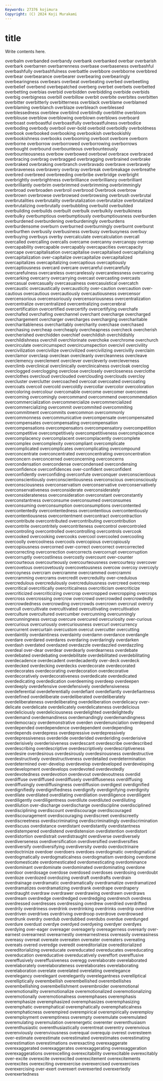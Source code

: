 ```yaml
---
Keywords: 27376 kojimura
Copyright: (C) 2024 Koji Murakami
---
```


# title

Write contents here.



 overbalm overbanded overbandy overbank overbanked overbar overbarish overbark overbarren
overbarrenness overbase overbaseness overbashful overbashfully overbashfulness overbattle overbbore overbborne overbbred
overbear overbearance overbearer overbearing overbearingly overbearingness overbears overbeat overbeating overbed
overbeetling overbelief overbend overbepatched overberg overbet overbets overbetted overbetting overbias
overbid overbidden overbidding overbide overbids overbig overbigness overbill overbillow overbit
overbite overbites overbitten overbitter overbitterly overbitterness overblack overblame overblamed overblaming
overblanch overblaze overbleach overblessed overblessedness overblew overblind overblindly overblithe overbloom
overblouse overblow overblowing overblown overblows overboard overboast overboastful overboastfully overboastfulness
overbodice overboding overbody overboil over-bold overbold overboldly overboldness overbook overbooked
overbooking overbookish overbookishly overbookishness overbooks overbooming overboot overbore overborn overborne
overborrow overborrowed overborrowing overborrows overbought overbound overbounteous overbounteously overbounteousness overbow
overbowed overbowl overbrace overbraced overbracing overbrag overbragged overbragging overbrained overbrake
overbraked overbraking overbranch overbravado overbrave overbravely overbraveness overbravery overbray overbreak
overbreakage overbreathe overbred overbreed overbreeding overbribe overbridge overbright overbrightly overbrightness
overbrilliance overbrilliancy overbrilliant overbrilliantly overbrim overbrimmed overbrimming overbrimmingly overbroad overbroaden
overbroil overbrood Overbrook overbrow overbrown overbrowse overbrowsed overbrowsing overbrush overbrutal
overbrutalities overbrutality overbrutalization overbrutalize overbrutalized overbrutalizing overbrutally overbubbling overbuild overbuilded
overbuilding overbuilds overbuilt overbulk overbulkily overbulkiness overbulky overbumptious overbumptiously overbumptiousness
overburden overburdened overburdening overburdeningly overburdens overburdensome overburn overburned overburningly overburnt
overburst overburthen overbusily overbusiness overbusy overbusyness overbuy overbuying overbuys overby
overcalculate overcalculation overcall overcalled overcalling overcalls overcame overcanny overcanopy overcap
overcapability overcapable overcapably overcapacities overcapacity overcape overcapitalisation overcapitalise overcapitalised overcapitalising
overcapitalization over-capitalize overcapitalize overcapitalized overcapitalizes overcapitalizing overcaptious overcaptiously overcaptiousness overcard
overcare overcareful overcarefully overcarefulness overcareless overcarelessly overcarelessness overcaring overcarking overcarry
overcarrying overcast overcasting overcasts overcasual overcasually overcasualness overcasuistical overcatch overcaustic
overcaustically overcausticity over-caution overcaution over-cautious overcautious overcautiously overcautiousness overcensor overcensorious
overcensoriously overcensoriousness overcentralization overcentralize overcentralized overcentralizing overcerebral overcertification overcertified overcertify
overcertifying overchafe overchafed overchafing overchannel overchant overcharge overcharged overchargement overcharger
overcharges overcharging overcharitable overcharitableness overcharitably overcharity overchase overchased overchasing overcheap
overcheaply overcheapness overcheck overcherish overcherished overchidden overchief overchildish overchildishly overchildishness
overchill overchlorinate overchoke overchrome overchurch overcirculate overcircumspect overcircumspection overcivil overcivility
overcivilization overcivilize overcivilized overcivilizing overcivilly overclaim overclamor overclasp overclean overcleanly
overcleanness overcleave overclemency overclement overclever overcleverly overcleverness overclimb overclinical overclinically
overclinicalness overcloak overclog overclogged overclogging overclose overclosely overcloseness overclothe overclothes
overcloud overclouded overclouding overclouds overcloy overcluster overclutter overcoached overcoat overcoated
overcoating overcoats overcoil overcold overcoldly overcollar overcolor overcoloration overcoloring overcolour
overcomable overcome overcomer overcomes overcoming overcomingly overcommand overcommend overcommendation overcommercialization
overcommercialize overcommercialized overcommercializing overcommit overcommited overcommiting overcommitment overcommits overcommon overcommonly
overcommonness overcommunicative overcompensate overcompensated overcompensates overcompensating overcompensation overcompensations overcompensators overcompensatory
overcompetition overcompetitive overcompetitively overcompetitiveness overcomplacence overcomplacency overcomplacent overcomplacently overcomplete overcomplex
overcomplexity overcompliant overcomplicate overcomplicated overcomplicates overcomplicating overcompound overconcentrate overconcentrated overconcentrating
overconcentration overconcern overconcerned overconcerning overconcerns overcondensation overcondense overcondensed overcondensing overconfidence
overconfidences over-confident overconfident overconfidently overconfiding overconfute overconquer overconscientious overconscientiously overconscientiousness
overconscious overconsciously overconsciousness overconservatism overconservative overconservatively overconservativeness overconsiderate overconsiderately overconsiderateness
overconsideration overconstant overconstantly overconstantness overconsume overconsumed overconsumes overconsuming overconsumption overconsumptions
overcontented overcontentedly overcontentedness overcontentious overcontentiously overcontentiousness overcontentment overcontract overcontraction overcontribute
overcontributed overcontributing overcontribution overcontrite overcontritely overcontriteness overcontrol overcontroled overcontroling overcontrolled
overcontrolling overcontrols overcook overcooked overcooking overcooks overcool overcooled overcooling overcoolly
overcoolness overcools overcopious overcopiously overcopiousness overcorned over-correct overcorrect overcorrected overcorrecting
overcorrection overcorrects overcorrupt overcorruption overcorruptly overcostliness overcostly overcount over-counter overcourteous
overcourteously overcourteousness overcourtesy overcover overcovetous overcovetously overcovetousness overcow overcoy overcoyly
overcoyness overcram overcramme overcrammed overcrammi overcramming overcrams overcredit overcredulity over-credulous
overcredulous overcredulously overcredulousness overcreed overcreep overcritical overcritically overcriticalness overcriticism overcriticize
overcriticized overcriticizing overcrop overcropped overcropping overcrops overcross overcrossing overcrow overcrowd
overcrowded overcrowdedly overcrowdedness overcrowding overcrowds overcrown overcrust overcry overcull overcultivate
overcultivated overcultivating overcultivation overculture overcultured overcumber overcunning overcunningly overcunningness overcup
overcure overcured overcuriosity over-curious overcurious overcuriously overcuriousness overcurl overcurrency overcurrent
overcurtain overcustom overcut overcutter overcutting overdaintily overdaintiness overdainty overdamn overdance
overdangle overdare overdared overdares overdaring overdaringly overdarken overdash overdated overdazed
overdazzle overdazzled overdazzling overdeal over-dear overdear overdearly overdearness overdebate overdebated
overdebating overdebilitate overdebilitated overdebilitating overdecadence overdecadent overdecadently over-deck overdeck overdecked
overdecking overdecks overdecorate overdecorated overdecorates overdecorating overdecoration overdecorative overdecoratively overdecorativeness
overdedicate overdedicated overdedicating overdedication overdeeming overdeep overdeepen overdeeply overdefensive overdefensively
overdefensiveness overdeferential overdeferentially overdefiant overdefiantly overdefiantness overdefined overdeliberate overdeliberated overdeliberately
overdeliberateness overdeliberating overdeliberation overdelicacy over-delicate overdelicate overdelicately overdelicateness overdelicious overdeliciously
overdeliciousness overdelighted overdelightedly overdemand overdemandiness overdemandingly overdemandingness overdemocracy overdemonstrative overden
overdenunciation overdepend overdepended overdependence overdependent overdepending overdepends overdepress overdepressive overdepressively
overdepressiveness overderide overderided overderiding overderisive overderisively overderisiveness overdescant overdescribe overdescribed
overdescribing overdescriptive overdescriptively overdescriptiveness overdesire overdesirous overdesirously overdesirousness overdestructive overdestructively
overdestructiveness overdetailed overdetermination overdetermined over-develop overdevelop overdeveloped overdeveloping overdevelopment overdevelops
overdevoted overdevotedly overdevotedness overdevotion overdevout overdevoutness overdid overdiffuse overdiffused overdiffusely
overdiffuseness overdiffusing overdiffusingly overdiffusingness overdiffusion overdigest overdignified overdignifiedly overdignifiedness overdignify
overdignifying overdignity overdilate overdilated overdilating overdilation overdiligence overdiligent overdiligently overdiligentness
overdilute overdiluted overdiluting overdilution over-discharge overdischarge overdiscipline overdisciplined overdisciplining overdiscount
overdiscourage overdiscouraged overdiscouragement overdiscouraging overdiscreet overdiscreetly overdiscreetness overdiscriminating overdiscriminatingly overdiscrimination
overdiscuss overdistance overdistant overdistantly overdistantness overdistempered overdistend overdistension overdistention overdistort
overdistortion overdistrait overdistraught overdiverse overdiversely overdiverseness overdiversification overdiversified overdiversifies overdiversify
overdiversifying overdiversity overdo overdoctrinaire overdoctrinize overdoer overdoers overdoes overdogmatic overdogmatical
overdogmatically overdogmaticalness overdogmatism overdoing overdome overdomesticate overdomesticated overdomesticating overdominance overdominant
overdominate overdominated overdominating overdone overdoor overdosage overdose overdosed overdoses overdosing
overdoubt overdoze overdozed overdozing overdraft overdrafts overdrain overdrainage overdramatic overdramatically
overdramatize overdramatized overdramatizes overdramatizing overdrank overdrape overdrapery overdraught overdraw overdrawer
overdrawing overdrawn overdraws overdream overdredge overdredged overdredging overdrench overdress overdressed
overdresses overdressing overdrew overdried overdrifted overdrily overdriness overdrink overdrinking overdrinks
overdrip overdrive overdriven overdrives overdriving overdroop overdrove overdrowsed overdrunk overdry
overdub overdubbed overdubs overdue overdunged overdure overdust overdye overdyed overdyeing
overdyer overdyes overdying over-eager overeager overeagerly overeagerness overearly over-earnest overearnest
overearnestly overearnestness overeasily overeasiness overeasy overeat overeate overeaten overeater overeaters
overeating overeats overed overedge overedit overeditorialize overeditorialized overeditorializing overeducate overeducated
overeducates overeducating overeducation overeducative overeducatively overeffort overeffusive overeffusively overeffusiveness overegg
overelaborate overelaborated overelaborately overelaborateness overelaborates overelaborating overelaboration overelate overelated overelating
overelegance overelegancy overelegant overelegantly overelegantness overelliptical overelliptically overembellish overembellished overembellishes
overembellishing overembellishment overembroider overemotional overemotionality overemotionalize overemotionalized overemotionalizing overemotionally overemotionalness
overemphases overemphasis overemphasize overemphasized overemphasizes overemphasizing overemphatic overemphatical overemphatically overemphaticalness
overemphaticness overempired overempirical overempirically overemploy overemployment overemptiness overempty overemulate overemulated
overemulating overemulation overenergetic overenter overenthusiasm overenthusiastic overenthusiastically overentreat overentry overenvious
overenviously overenviousness overequal overequip overest overesteem over-estimate overestimate overestimated overestimates
overestimating overestimation overestimations overexacting overexaggerate overexaggerated overexaggerates overexaggerating overexaggeration overexaggerations
overexcelling overexcitability overexcitable overexcitably over-excite overexcite overexcited overexcitement overexcitements overexcites
overexciting overexercise overexercised overexercises overexercising over-exert overexert overexerted overexertedly overexertedness
